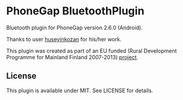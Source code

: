 PhoneGap BluetoothPlugin
========================
Bluetooth plugin for PhoneGap version 2.6.0 (Android).

Thanks to user [huseyinkozan](https://github.com/huseyinkozan/phonegap-bluetooth) for his/her work.

This plugin was created as part of an EU funded (Rural Development Programme for Mainland Finland 2007-2013) 
[project](http://www.jamk.fi/projektit/1180).

License
-------
This plugin is available under MIT. See LICENSE for details.
